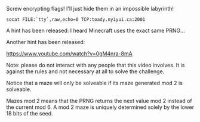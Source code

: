 Screw encrypting flags! I'll just hide them in an impossible labyrinth!
```
socat FILE:`tty`,raw,echo=0 TCP:toady.nyiyui.ca:2001
```
A hint has been released: I heard Minecraft uses the exact same PRNG...

Another hint has been released:

https://www.youtube.com/watch?v=0gM4nra-8mA

Note: please do not interact with any people that this video involves. It is against the rules and not necessary at all to solve the challenge.

Notice that a maze will only be solveable if its maze generated mod 2 is solveable.

Mazes mod 2 means that the PRNG returns the next value mod 2 instead of the current mod 6. A mod 2 maze is uniquely determined solely by the lower 18 bits of the seed.
